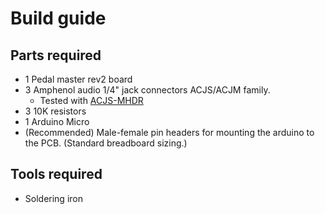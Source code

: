 # Build guide

## Parts required
- 1 Pedal master rev2 board
- 3 Amphenol audio 1/4" jack connectors ACJS/ACJM family.
    - Tested with [ACJS-MHDR](https://www.digikey.ca/en/products/detail/amphenol-sine-systems-corp/ACJS-MHDR/7105422)
- 3 10K resistors
- 1 Arduino Micro
- (Recommended) Male-female pin headers for mounting the arduino to the
  PCB. (Standard breadboard sizing.)

## Tools required
- Soldering iron

